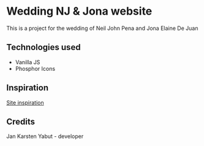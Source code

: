 # Wedding NJ & Jona website

This is a project for the wedding of Neil John Pena and Jona Elaine De Juan

## Technologies used

- Vanilla JS
- Phosphor Icons

## Inspiration

[Site inspiration](https://www.theneys.com/)

## Credits

Jan Karsten Yabut - developer
